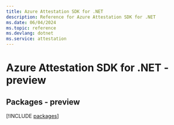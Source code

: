 ```yaml
---
title: Azure Attestation SDK for .NET
description: Reference for Azure Attestation SDK for .NET
ms.date: 06/04/2024
ms.topic: reference
ms.devlang: dotnet
ms.service: attestation
---
```

# Azure Attestation SDK for .NET - preview
## Packages - preview
[!INCLUDE [packages](attestation-index.md)]